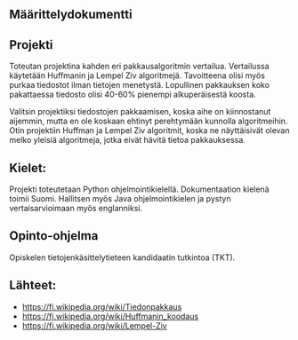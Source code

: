 ## Määrittelydokumentti

## Projekti
Toteutan projektina kahden eri pakkausalgoritmin vertailua. Vertailussa käytetään Huffmanin ja Lempel Ziv algoritmejä. Tavoitteena olisi myös purkaa tiedostot ilman tietojen menetystä. Lopullinen pakkauksen koko pakattaessa tiedosto olisi 40-60% pienempi alkuperäisestä koosta.

Valitsin projektiksi tiedostojen pakkaamisen, koska aihe on kiinnostanut aijemmin, mutta en ole koskaan ehtinyt perehtymään kunnolla algoritmeihin. Otin projektiin Huffman ja Lempel Ziv algoritmit, koska ne näyttäisivät olevan melko yleisiä algoritmeja, jotka eivät hävitä tietoa pakkauksessa.

## Kielet:
Projekti toteutetaan Python ohjelmointikielellä. Dokumentaation kielenä toimii Suomi.
Hallitsen myös Java ohjelmointikielen ja pystyn vertaisarvioimaan myös englanniksi.

## Opinto-ohjelma
Opiskelen tietojenkäsittelytieteen kandidaatin tutkintoa (TKT).

## Lähteet:
- https://fi.wikipedia.org/wiki/Tiedonpakkaus
- https://fi.wikipedia.org/wiki/Huffmanin_koodaus
- https://fi.wikipedia.org/wiki/Lempel-Ziv
